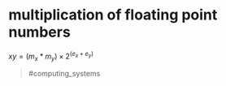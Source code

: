 # multiplication of floating point numbers
$xy = (m_x * m_y) \times 2^{(e_x + e_y)}$

> #computing_systems 